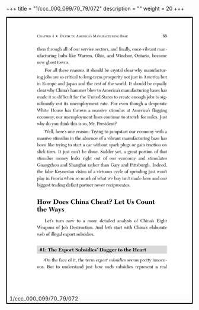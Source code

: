 +++
title = "1/ccc_000_099/70_79/072"
description = ""
weight = 20
+++

<table style="border:2px solid black;max-width:800px;max-height:800px;" 
><tr><td><img class="center-fit-jpg"
src="/jpg_/out_jpg_dbc_072.jpg"  >1/ccc_000_099/70_79/072</img></td></tr></table>